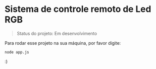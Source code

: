 <h1>Sistema de controle remoto de Led RGB</h1>

> Status do projeto: Em desenvolvimento

Para rodar esse projeto na sua máquina, por favor digite:
```
node app.js
```
:)